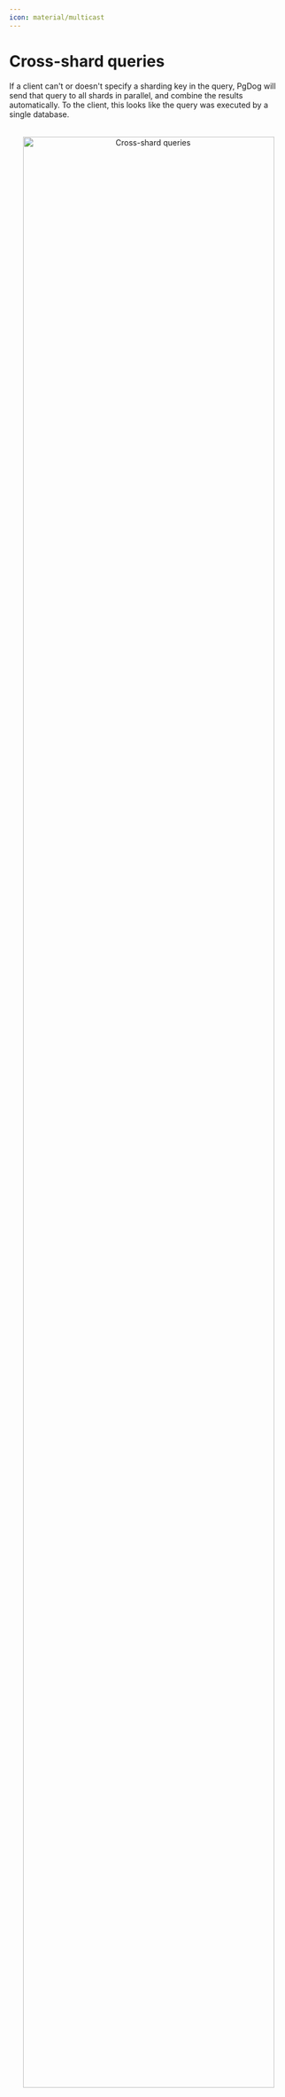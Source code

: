 ```yaml
---
icon: material/multicast
---
```

# Cross-shard queries

If a client can't or doesn't specify a sharding key in the query, PgDog will send that query to all shards in parallel, and combine the results automatically. To the client, this looks like the query was executed by a single database.

<center style="margin-top: 2rem;">
    <img src="/images/cross-shard.png" width="95%" alt="Cross-shard queries" />
</center>

## How it works

PgDog understands the Postgres protocol. It can connect to multiple database servers, send the query to all of them, and collect `DataRow`[^1] messages as they returned by each connection.

Once all servers finish executing the request, PgDog processes the result, performs any requested sorting, aggregation or row dismambiguation, and sends the complete result back to the client, as if all rows came from one database server.

## SELECT

Cross-shard read queries are executed by all shards concurrently, which makes PgDog an efficient scatter/gather engine, with data nodes powered by PostgreSQL.

The SQL language allows for powerful data filtration and manipulation. While we aim to support most operations, currently, support for most cross-shard operations is limited, as documented below.

| Operation | Supported | Limitations |
|-|-|-|
| Simple `SELECT` | :material-check: | None. |
| `ORDER BY` | :material-check: | Target columns must be part of the tuples returned by the query. |
| `GROUP BY` | :material-check: | 〃 |
| `DISTINCT` / `DISTINCT BY`| :material-check: | 〃 |
| CTEs | :material-wrench: | CTE must refer to data located on the same shard. |
| Window functions | :material-close: | Not currently supported. |
| Subqueries | :material-wrench: | Subqueries must refer to data located on the same shard. They cannot be used to return the value of a sharding key. |

### Sorting with `ORDER BY`

If the query contains an `ORDER BY` clause, PgDog can sort the rows once it receives all data messages from all servers. For cross-shard queries, this allows to retrieve rows in the specified order.

Two forms of syntax for the `ORDER BY` clause are supported:

| Syntax | Notes |
|-|-|
| `ORDER BY column_name` | The column must be present in the result set and named accordingly. |
| `ORDER BY <column position>` | The column is referred to by its position in the result, for example: `ORDER BY 1 DESC`. |

Sorting by multiple columns is supported, including opposing sorting directions, e.g.: `ORDER BY 1 ASC, created_at DESC`.

#### Example

```postgresql
SELECT * FROM users ORDER BY id DESC;
```

Since the `id` column is part of the result, PgDog can buffer and sort rows after it receives them from all shards. While referring to columns by name works well, it's sometimes easier to use column positions, for example:

```postgresql
SELECT * FROM users ORDER BY 1 DESC;
```

### Aggregates with `GROUP BY`

Aggregates are transformative functions: instead of returning rows as-is, they return calculated summaries, like a sum or a count. Many aggregates are commulative: the aggregate can be calculated from partial results returned by each shard.

Support for all aggregate functions is a work-in-progress, as documented below:

| Aggregate function | Supported | Notes |
|-|-|-|
| `COUNT` / `COUNT(*)` | :material-check: | Supported for most [data types](#supported-data-types). |
| `MAX` / `MIN` | :material-check: | 〃 |
| `SUM` | :material-check: | 〃 |
| `AVG` | :material-close: | Requires the query to be rewritten to return `AVG` and `COUNT`. |
| `percentile_disc` / `percentile_cont` | :material-close: | Very expensive to calculate on large results. |
| `*_agg` | :material-close: | Not currently supported. |
| `json_*` | :material-close: | 〃 |
| Statistics, like `stddev`, `variance`, etc. | :material-close: | 〃 |

#### Example

Aggregate functions can be combined with cross-shard sorting, for example:

```postgresql
SELECT COUNT(*), is_admin
FROM users
GROUP BY 2,
ORDER BY 1 DESC
```

#### `HAVING` clause

The `HAVING` clause is applied to the aggregate results by each shard, and whatever results are returned will match the clause. No additional processing by PgDog is necessary.


### Under the hood

The SQL syntax provides many ways to specify ordering. Currently, PgDog supports 2 formats:

* Order by column name(s)
* Order by column position

!!! note
    Ordering using a function, e.g. `ORDER BY random()` is not currently supported.

#### Order by column name

PgDog can extract the column names from the `ORDER BY` clause and match them
to values in `DataRow`[^1] messages based on their position in the `RowDescription`[^1] message.

For example, if the query specifies `ORDER BY id ASC, email DESC`, both `id` and `email` columns will be present in the `RowDescription` message along with their data types and locations in `DataRow`[^1] messages.

The rows are received asynchronously as the query is executing on the shards. Once the messages are buffered, PgDog will sort them using the extracted column values and return the sorted result to the client.

#### Example

```postgresql
SELECT * FROM users ORDER BY id, created_at
```

#### Order by column index

If the client specifies only column positions used for sorting, e.g., `ORDER BY 1 ASC, 4 DESC`, the mechanism for extracting data from rows is the same, except this time we don't need to look up columns by name: we have their position in the `RowDescription`[^1] message.

The rest of the process is identical to ordering by [column name](#order-by-column-name) and results are returned in the correct order to the client.

#### Example

```postgresql
SELECT * FROM "users" ORDER BY 1, 3
```

[^1]: [PostgreSQL message formats](https://www.postgresql.org/docs/12/protocol-message-formats.html)

## DDL

DDL statements, i.e., queries that modify the database schema, like `CREATE TABLE`, are sent to all shards simultaneously. This allows clients to modify all shard schemas at the same time and requires no special changes to systems used for schema management and migrations.

This assumes that all shards in the cluster have an identical schema. This is typically desired to make management of sharded databases simpler, but in scenarios where this is not possible, DDL queries can always be routed to specific shards using [manual routing](manual-routing.md).

If [two-phase commit](2pc.md) is enabled, DDL statements have a high chance to be atomic. Alternatively, they can generally be written to be idempotent and safe to retry in case of error.

### Two-phase commit

PgDog supports Postgres' [prepared transactions](https://www.postgresql.org/docs/current/sql-prepare-transaction.html) and [two-phase commit](2pc.md). If enabled, cross-shard writes have a high chance to be atomic and eventually consistent.


## Aggregates

PgDog has limited support for aggregate functions. Currently, the following functions are supported:

* `min()`
* `max()`
* `count()` / `count(*)`
* `sum()`

Aggregates have to be executed over [supported](#supported-data-types) data types.

### Limitations

Not all aggregates can be calculated in a cross-shard query. For example, `avg()` requires both the sum and the count of all values, which a query result won't have. In this case, the query needs to be rewritten to include both values.

Additionally, if using `GROUP BY`, the grouping column must be included in the result set. For example, the following aggregate currently won't work:

```postgresql
SELECT COUNT(*) FROM users
GROUP BY email;
```

PgDog works at the network layer and can only see the data sent and received by Postgres. To perform this aggregate,
we need to see the value for the `email` field. To make it work, the query should be rewritten to include the `email` column:


```postgresql
SELECT COUNT(*), email FROM users
GROUP BY email;
```

!!! note
    In the future, PgDog will be automatically rewriting queries to ensure
    aggregates can be calculated transparently to the client. See our [roadmap](../../roadmap.md) for
    more details.

## Supported data types

Processing results in PgDog requires it to parse Postgres data types from the wire protocol. Postgres supports many data types and PgDog, currently, can only handle some of them. Clients can request results to be encoded in either `text` or `binary` encoding and supporting both requires special handling as well.

| Data type | Sorting | Aggregation | Text format | Binary format |
|-|-|-|-|-|
| `BIGINT` | :material-check-circle-outline: | :material-check-circle-outline:  | :material-check-circle-outline:  | :material-check-circle-outline:  |
| `INTEGER` | :material-check-circle-outline: | :material-check-circle-outline:  | :material-check-circle-outline:  | :material-check-circle-outline:  |
| `SMALLINT` | :material-check-circle-outline: | :material-check-circle-outline:  | :material-check-circle-outline:  | :material-check-circle-outline:  |
| `VARCHAR` | :material-check-circle-outline: | :material-check-circle-outline:  | :material-check-circle-outline:  | :material-check-circle-outline:  |
| `TEXT` | :material-check-circle-outline: | :material-check-circle-outline: | :material-check-circle-outline:  | :material-check-circle-outline:  |
| `NUMERIC` | :material-check-circle-outline: | :material-check-circle-outline: | :material-check-circle-outline:  | No |
| `REAL` | :material-check-circle-outline: | :material-check-circle-outline: | :material-check-circle-outline:  | :material-check-circle-outline:  |
| `DOUBLE PRECISION` | :material-check-circle-outline: | :material-check-circle-outline: | :material-check-circle-outline:  | :material-check-circle-outline:  |
| `INTERVAL` | :material-check-circle-outline: | :material-check-circle-outline:  | :material-check-circle-outline:  | No  |
| `TIMESTAMP` | :material-check-circle-outline: | :material-check-circle-outline: | :material-check-circle-outline:  | No  |
| `TIMESTAMPTZ` | :material-check-circle-outline: | :material-check-circle-outline:  | :material-check-circle-outline:  | No  |
| `UUID` | :material-check-circle-outline: | :material-check-circle-outline:  | :material-check-circle-outline:  | :material-check-circle-outline: |
| `VECTOR` | Only by L2 | :material-check-circle-outline: | :material-check-circle-outline:  | :material-check-circle-outline:  |

!!! note
    `VECTOR` type doesn't have a fixed OID in Postgres because it comes from an extension (`pgvector`). We infer it from the `<->` operator used in the `ORDER BY` clause.

## Disable cross-shard queries

Cross-shard queries can be disabled with a configuration setting:

```toml
[general]
cross_shard_disabled = true
```

If enabled and a query doesn't have a sharding key, PgDog will return an error instead. This is useful in [multitenant](../../features/multi-tenancy.md) deployments where you want to explicitly block access to data between customers.
